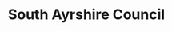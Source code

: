 ---
schema: default
title: South Ayrshire Council
description: Local authority for the South Ayrshire Council area 
logo: ''
type:
- Local authority
portal_url: ''
org_url: https://www.south-ayrshire.gov.uk
twitter_handle: SouthAyrshire
gss_code: S12000028
wikidata_qid: Q99229587
wdtk_id: south_ayrshire_council
---